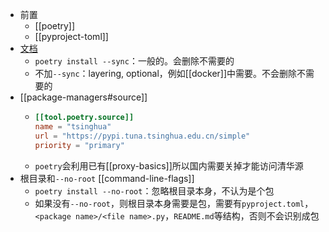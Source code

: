 - 前置
    - [[poetry]]
    - [[pyproject-toml]]
- [文档](https://python-poetry.org/docs/managing-dependencies/#installing-group-dependencies)
  - `poetry install --sync`：一般的。会删除不需要的
  - 不加`--sync`：layering, optional，例如[[docker]]中需要。不会删除不需要的
- [[package-managers#source]]
  - ```toml
    [[tool.poetry.source]]
    name = "tsinghua"
    url = "https://pypi.tuna.tsinghua.edu.cn/simple"
    priority = "primary"
    ```
  - `poetry`会利用已有[[proxy-basics]]所以国内需要关掉才能访问清华源
- 根目录和`--no-root` [[command-line-flags]]
  - `poetry install --no-root`：忽略根目录本身，不认为是个包
  - 如果没有`--no-root`，则根目录本身需要是包，需要有`pyproject.toml`，`<package name>/<file name>.py`，`README.md`等结构，否则不会识别成包